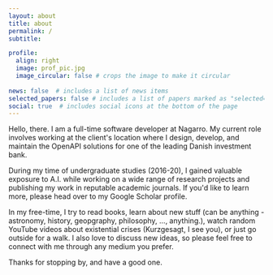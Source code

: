 ```yaml
---
layout: about
title: about
permalink: /
subtitle: 

profile:
  align: right
  image: prof_pic.jpg
  image_circular: false # crops the image to make it circular
  
news: false  # includes a list of news items
selected_papers: false # includes a list of papers marked as "selected={true}"
social: true  # includes social icons at the bottom of the page
---
```


Hello, there. I am a full-time software developer at Nagarro. My current role involves working at the client's location where I design, develop, and maintain the OpenAPI solutions for one of the leading Danish investment bank.

During my time of undergraduate studies (2016-20), I gained valuable exposure to A.I. while working on a wide range of research projects and publishing my work in reputable academic journals. If you'd like to learn more, please head over to my Google Scholar profile.

In my free-time, I try to read books, learn about new stuff (can be anything - astronomy, history, geopgraphy, philosophy, ..., anything.), watch random YouTube videos about existential crises (Kurzgesagt, I see you), or just go outside for a walk. I also love to discuss new ideas, so please feel free to connect with me through any medium you prefer. 

Thanks for stopping by, and have a good one.

